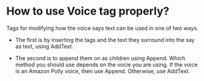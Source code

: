 
# How to use Voice tag properly?

Tags for modifying how the voice says text can be used in one of two ways.  
* The first is by inserting the tags and the text they surround into the say as text, using AddText.

* The second is to append them on as children using Append.
Which method you should use depends on the vocie you are using.  If the voice is an Amazon Polly voice, then use Append.  Otherwise, use AddText.
